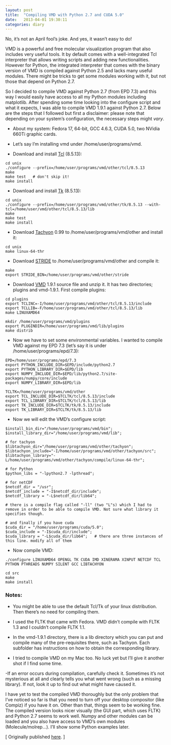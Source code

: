 ```yaml
---
layout: post
title:  "Compiling VMD with Python 2.7 and CUDA 5.0"
date:   2013-04-01 19:30:11
categories: diary 
---
```



No, it’s not an April fool’s joke. And yes, it wasn’t easy to do!

VMD is a powerful and free molecular visualization program that also includes
very useful tools. It by default comes with a well-integrated Tcl interpreter
that allows writing scripts and adding new functionalities. However for Python,
the integrated interpreter that comes with the binary version of VMD is
compiled against Python 2.5 and lacks many useful modules. There might be
tricks to get some modules working with it, but not those that depend on Python
2.7.

So I decided to compile VMD against Python 2.7 (from EPD 7.3) and this way I
would easily have access to all my Python modules including matplotlib. After
spending some time looking into the configure script and what it expects, I was
able to compile VMD 1.9.1 against Python 2.7. Below are the steps that I
followed but first a disclaimer: please note that depending on your system’s
configuration, the necessary steps might *vary*.

- About my system: Fedora 17, 64-bit, GCC 4.6.3, CUDA 5.0, two NVidia 660Ti graphic cards.

- Let’s say I’m installing vmd under /home/user/programs/vmd.

- Download and install [Tcl](https://www.tcl.tk/software/tcltk/download.html) (8.5.13):

```
cd unix
./configure --prefix=/home/user/programs/vmd/other/tcl/8.5.13
make
make test   # don't skip it!
make install
```

- Download and install [Tk]() (8.5.13):

```
cd unix
./configure --prefix=/home/user/programs/vmd/other/tk/8.5.13 --with-tcl=/home/user/vmd/other/tcl/8.5.13/lib
make
make test
make install
```

- Download [Tachyon](http://jedi.ks.uiuc.edu/~johns/raytracer/files/) 0.99 to /home/user/programs/vmd/other and install it:

```
cd unix
make linux-64-thr
```

- Download [STRIDE](http://www.ks.uiuc.edu/Research/vmd/doxygen/extprogs.html) to /home/user/programs/vmd/other and compile it:

```
make 
export STRIDE_BIN=/home/user/programs/vmd/other/stride
```

- Download [VMD](http://www.ks.uiuc.edu/Development/Download/download.cgi?PackageName=VMD) 1.9.1 source file and unzip it. It has two directories; plugins and vmd-1.9.1. 
  First compile plugins:

```
cd plugins
export TCLINC=-I/home/user/programs/vmd/other/tcl/8.5.13/include
export TCLLIB=-F/home/user/programs/vmd/other/tcl/8.5.13/lib
make LINUXAMD64

mkdir /home/user/programs/vmd/plugins
export PLUGINDIR=/home/user/programs/vmd/lib/plugins
make distrib
```

- Now we have to set some environmental variables. I wanted to compile VMD against my EPD 7.3 (let’s say it is under /home/user/programs/epd/7.3):

```
EPD=/home/user/programs/epd/7.3
export PYTHON_INCLUDE_DIR=$EPD/include/python2.7
export PYTHON_LIBRARY_DIR=$EPD/lib
export NUMPY_INCLUDE_DIR=$EPD/lib/python2.7/site-packages/numpy/core/include
export NUMPY_LIBRARY_DIR=$EPD/lib

TCLTK=/home/user/programs/vmd/other
export TCL_INCLUDE_DIR=$TCLTK/tcl/8.5.13/include
export TCL_LIBRARY_DIR=$TCLTK/tcl/8.5.13/lib
export TK_INCLUDE_DIR=$TCLTK/tk/8.5.13/include
export TK_LIBRARY_DIR=$TCLTK/tk/8.5.13/lib
```

- Now we will edit the VMD’s configure script:

```
$install_bin_dir="/home/user/programs/vmd/bin";
$install_library_dir="/home/user/programs/vmd/lib";

# for tachyon
$libtachyon_dir="/home/user/programs/vmd/other/tachyon";
$libtachyon_include="-I/home/user/programs/vmd/other/tachyon/src";
$libtachyon_library="-L/home/user/programs/vmd/other/tachyon/compile/linux-64-thr";

# for Python
$python_libs = "-lpython2.7 -lpthread";

# for netCDF
$netcdf_dir = "/usr";
$netcdf_include = "-I$netcdf_dir/include";
$netcdf_library = "-L$netcdf_dir/lib64";

# there is a compile flag called "-ll" (two "L"s) which I had to remove in order to be able to compile VMD. Not sure what library it specifies though.

# and finally if you have cuda
$cuda_dir = "/home/user/programs/cuda/5.0";
$cuda_include = "-I$cuda_dir/include";
$cuda_library = "-L$cuda_dir/lib64";   # there are three instances of this line. modify all of them
```

- Now compile VMD:

```
./configure LINUXAMD64 OPENGL TK CUDA IMD XINERAMA XINPUT NETCDF TCL PYTHON PTHREADS NUMPY SILENT GCC LIBTACHYON

cd src
make 
make install
```

### Notes:


- You might be able to use the default Tcl/Tk of your linux distribution. Then there’s no need for compiling them.

- I used the FLTK that came with Fedora. VMD didn’t compile with FLTK 1.3 and I couldn’t compile FLTK 1.1.

- In the vmd-1.9.1 directory, there is a lib directory which you can put and compile many of the pre-requisites there, such as Tachyon. Each subfolder has instructions on how to obtain the corresponding library.

- I tried to compile VMD on my Mac too. No luck yet but I’ll give it another shot if I find some time.

 -If an error occurs during compilation, carefully check it. Sometimes it’s not mysterious at all and clearly tells you what went wrong (such as a missing library). If not, look it up to find out what might have caused it.

I have yet to test the compiled VMD thoroughly but the only problem that I’ve
noticed so far is that you need to turn off your desktop compositor (like
Compiz) if you have it on. Other than that, things seem to be working fine. The
compiled version looks nicer visually (the GUI part, which uses FLTK) and
Python 2.7 seems to work well. Numpy and other modules can be loaded and you
also have access to VMD’s own modules (Molecule/molrep…). I’ll show some Python
examples later.

[ Originally published [here](https://loadmol.wordpress.com/2013/04/01/compiling-vmd-with-python-2-7-and-cuda-5-0/). ]
